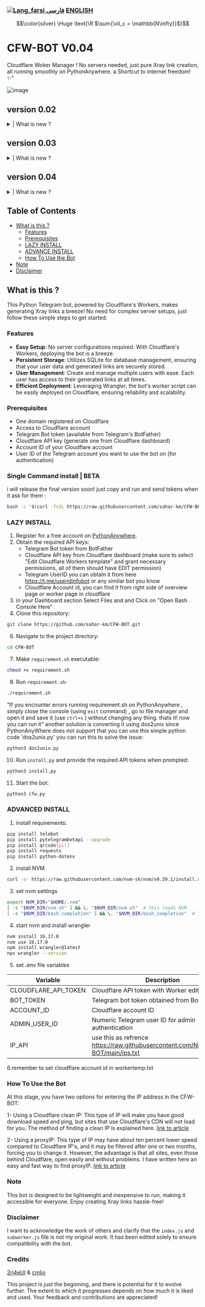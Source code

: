 ### [![Lang_farsi](https://user-images.githubusercontent.com/125398461/234186932-52f1fa82-52c6-417f-8b37-08fe9250a55f.png) فارسی](README-FA.md) [ENGLISH](README.md)
$$\color{silver} \Huge \text{\R $\sum{\vil_c = \mathbb{N\infty}}$}$$

# CFW-BOT V0.04
Cloudflare Woker Manager ! No servers needed, just pure Xray link creation, all running smoothly on PythonAnywhere. a Shortcut to internet freedom! ✨"

![image](https://github.com/NiREvil/CFW-BOT/assets/126243832/da87c0a1-8012-432e-8377-141c9444210c) 

## version 0.02 
<details>
<summary>| What is new ?</summary>
  
- it can create unique subscription worker link for each user that can use IP-API value
- subscription can be updated just by changing the IP_API value
- cloudflare webiste error solved
</details>

## version 0.03
<details>
<summary>| What is new ?</summary>
  
- added proxies.txt , now you can create your favorite proxy list in bot
- access to your favorite proxy while adding new user or changing users proxies
- access to recently used proxies
- redeploy your worker script with new proxy that you set
- you can change all users proxies at once !
- no tls configurate added
- bug fixed : now delete subscripton worker when you delete a user
 
</details>


## version 0.04
<details>
<summary>| What is new ?</summary>
  
- added SingBox Subscription Link
- added Cloudflare page redirect
- added Wiki - every thing you need to know about the bot !
- added button that show current subdomain of worker and button to change that in cloudflare
- added CF Proxy button, which show content of Proxies.txt as button when creating a user or changing user proxy
- added redeploy option for users, which can upload your worker with new proxy.
- minor bug fix
</details>
  
## Table of Contents
- [What is this ?](#what-is-this-)
  - [Features](#features)
  - [Prerequisites](#prerequisites)
  - [LAZY INSTALL](#lazy-install)
  - [ADVANCE INSTALL](#advanced-install)
  - [How To Use the Bot](#how-to-use-the-bot)
- [Note](#note)
- [Disclaimer](#disclaimer)

## What is this ?
This Python Telegram bot, powered by Cloudflare's Workers, makes generating Xray links a breeze! No need for complex server setups, just follow these simple steps to get started:
### Features
- **Easy Setup**: No server configurations required. With Cloudflare's Workers, deploying the bot is a breeze.
- **Persistent Storage**: Utilizes SQLite for database management, ensuring that your user data and generated links are securely stored.
- **User Management**: Create and manage multiple users with ease. Each user has access to their generated links at all times.
- **Efficient Deployment**: Leveraging Wrangler, the bot's worker script can be easily deployed on Cloudflare, ensuring reliability and scalability.

### Prerequisites
- One domain registered on Cloudflare
- Access to Cloudflare account
- Telegram Bot token (available from Telegram's BotFather)
- Cloudflare API key (generate one from Cloudflare dashboard)
- Account ID of your Cloudflare account
- User ID of the Telegram account you want to use the bot on (for authentication)
### Single Command install | BETA 
i will release the final version soon!
just copy and run and send tokens when it ask for them :

```bash
bash -c "$(curl -fsSL https://raw.githubusercontent.com/sahar-km/CFW-BOT/main/install.sh)"
```
### LAZY INSTALL
1. Register for a free account on [PythonAnywhere](https://www.pythonanywhere.com).
2. Obtain the required API keys:
   - Telegram Bot token from BotFather
   - Cloudflare API key from Cloudflare dashboard (make sure to select "Edit Cloudflare Workers template" and grant necessary permissions, all of them should have EDIT permission)
   - Telegram UserID you can obtain it from here https://t.me/useridinfobot or any similar bot you know
   - Cloudflare Account id, you can find it from right side of overview page or worker page in cloudflare
4. in your Dashboard section Select Files and and Click on "Open Bash Console Here"
5.  Clone this repository:
 ```bash
 git clone https://github.com/sahar-km/CFW-BOT.git
```
6. Navigate to the project directory:

 ```bash
 cd CFW-BOT
 ```
7. Make `requirement.sh` executable:
 ```bash
 chmod +x requirement.sh
 ```

8. Run `requirement.sh`:
 ```bash
 ./requirement.sh
 ```
"If you encounter errors running requirement.sh on PythonAnywhere , simply close the console (using `exit` command) , go to file manager and open it and  save it (use `ctrl+s` ) without changing any thing. thats it! now you can run it"
another solution is converting it using dos2unix 
since PythonAnyWhere does not support that you can use this simple python code 'dos2unix.py'
you can run this to solve the issue:
 ```bash
 python3 dos2unix.py
 ```
10. Run `install.py` and provide the required API tokens when prompted:
 ```bash
 python3 install.py
 ```
11. Start the bot:
 ```bash
 python3 cfw.py
 ```
### ADVANCED INSTALL

1. install requirements:
 ```bash
 pip install telebot
 pip install pytelegrambotapi --upgrade
 pip install qrcode[pil]
 pip install requests
 pip install python-dotenv
 ```
2. install NVM
```bash
curl -o- https://raw.githubusercontent.com/nvm-sh/nvm/v0.39.1/install.sh | bash
```
3. set nvm settings
``` bash
export NVM_DIR="$HOME/.nvm"
[ -s "$NVM_DIR/nvm.sh" ] && \. "$NVM_DIR/nvm.sh"  # This loads NVM
[ -s "$NVM_DIR/bash_completion" ] && \. "$NVM_DIR/bash_completion"  # This loads NVM bash completion
```
4. start nvm and install wrangler
```bash
nvm install 16.17.0
nvm use 16.17.0
npm install wrangler@latest
npx wrangler --version
```
5. set .env file variables


| Variable             | Description                                            |
|----------------------|--------------------------------------------------------|
| CLOUDFLARE_API_TOKEN | Cloudflare API token with Worker edit permission       |
| BOT_TOKEN            | Telegram bot token obtained from BotFather             |
| ACCOUNT_ID           | Cloudflare account ID                                  |
| ADMIN_USER_ID        | Numeric Telegram user ID for admin authentication      |
| IP_API               | use this as refrence https://raw.githubusercontent.com/NiREvil/CFW-BOT/main/ips.txt|

6.remember to set cloudflare account id in workertemp.txt 


### How To Use the Bot
At this stage, you have two options for entering the IP address in the CFW-BOT:

1- Using a Cloudflare clean IP: This type of IP will make you have good download speed and ping, but sites that use Cloudflare's CDN will not load for you. The method of finding a clean IP is explained here. [link to article](https://github.com/NiREvil/CFW-BOT/blob/main/CFW_Worker_Sub.md)

2- Using a proxyIP: This type of IP may have about ten percent lower speed compared to Cloudflare IP's, and it may be filtered after one or two months, forcing you to change it. However, the advantage is that all sites, even those behind Cloudflare, open easily and without problems. I have written here an easy and fast way to find proxyIP. [link to article](https://github.com/NiREvil/vless/blob/main/sub/ProxyIP.md)


### Note
This bot is designed to be lightweight and inexpensive to run, making it accessible for everyone. Enjoy creating Xray links hassle-free!


### Disclaimer

I want to acknowledge the work of others and clarify that the `index.js` and `subworker.js` file is not my original work. It has been edited solely to ensure compatibility with the bot. 

### Credits
[2ri4eUI](https://github.com/2ri4eUI) \& [cmlio](https://github.com/cmliu)

This project is just the beginning, and there is potential for it to evolve further. The extent to which it progresses depends on how much it is liked and used. Your feedback and contributions are appreciated!

